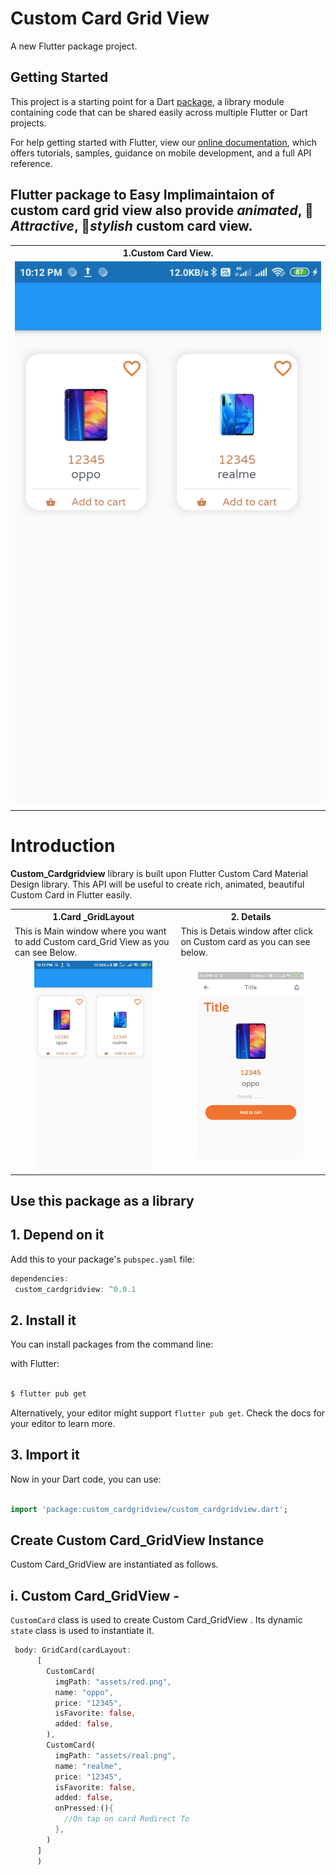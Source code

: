 # Custom Card Grid View

A new Flutter package project.

## Getting Started

This project is a starting point for a Dart
[package](https://flutter.dev/developing-packages/),
a library module containing code that can be shared easily across
multiple Flutter or Dart projects.

For help getting started with Flutter, view our 
[online documentation](https://flutter.dev/docs), which offers tutorials, 
samples, guidance on mobile development, and a full API reference.
## Flutter package to Easy Implimaintaion of custom card grid view also provide *animated*, 🥰 *Attractive*, 🎨*stylish* custom card view.

<table style="width:100%">
  <tr>
    <th><b>1.Custom Card View. <b></b></th>
      
  </tr>
  <tr>
    <td><img src="ss/main.jpg" height:100/></td>
  </tr>
</table>


# Introduction

**Custom_Cardgridview** library is built upon Flutter Custom Card Material Design library. This API will be useful to create rich, animated, beautiful Custom Card in Flutter  easily. 

<table style="width:100%">
  <tr>
    <th><b>1.Card _GridLayout<b></b></th>
    <th>2. Details</th>
  </tr>
  <tr>
    <td>This is Main window where you want to add Custom card_Grid View as you can see Below.</td>
    <td>This is Detais window after click on Custom card  as you can see below.</td> 
  </tr>
  <tr>
    <td align="center"><img src="ss/main.jpg" width="75%"/></td>
    <td align="center"><img src="ss/deat.jpg" width="75%"/></td> 
  </tr>
</table>

 ## Use this package as a library
 
 ## 1. Depend on it
 
 Add this to your package's `pubspec.yaml` file:
 
 ```dart
 dependencies:
  custom_cardgridview: ^0.0.1
 ```
 
 ## 2. Install it
 
You can install packages from the command line:

with Flutter:

```cmd

$ flutter pub get

```
Alternatively, your editor might support `flutter pub get`. Check the docs for your editor to learn more.

## 3. Import it

Now in your Dart code, you can use:

```dart

import 'package:custom_cardgridview/custom_cardgridview.dart';

```


## Create Custom Card_GridView Instance

Custom Card_GridView are instantiated as follows.

## i. Custom Card_GridView -

`CustomCard` class is used to create Custom Card_GridView . Its dynamic `state` class is used to instantiate it. 


```dart
 body: GridCard(cardLayout:
      [
        CustomCard(
          imgPath: "assets/red.png",
          name: "oppo",
          price: "12345",
          isFavorite: false,
          added: false,
        ),
        CustomCard(
          imgPath: "assets/real.png",
          name: "realme",
          price: "12345",
          isFavorite: false,
          added: false,
          onPressed:(){
            //On tap on card Redirect To
          },
        )
      ]
      )
```
